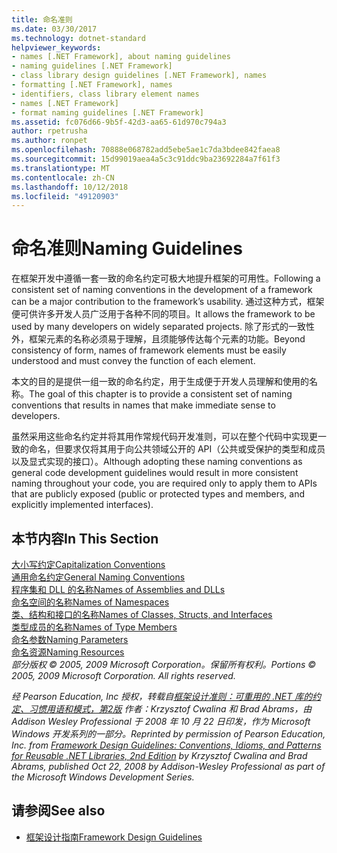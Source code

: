```yaml
---
title: 命名准则
ms.date: 03/30/2017
ms.technology: dotnet-standard
helpviewer_keywords:
- names [.NET Framework], about naming guidelines
- naming guidelines [.NET Framework]
- class library design guidelines [.NET Framework], names
- formatting [.NET Framework], names
- identifiers, class library element names
- names [.NET Framework]
- format naming guidelines [.NET Framework]
ms.assetid: fc076d66-9b5f-42d3-aa65-61d970c794a3
author: rpetrusha
ms.author: ronpet
ms.openlocfilehash: 70888e068782add5ebe5ae1c7da3bdee842faea8
ms.sourcegitcommit: 15d99019aea4a5c3c91ddc9ba23692284a7f61f3
ms.translationtype: MT
ms.contentlocale: zh-CN
ms.lasthandoff: 10/12/2018
ms.locfileid: "49120903"
---
```

# <a name="naming-guidelines"></a><span data-ttu-id="973ff-102">命名准则</span><span class="sxs-lookup"><span data-stu-id="973ff-102">Naming Guidelines</span></span>
<span data-ttu-id="973ff-103">在框架开发中遵循一套一致的命名约定可极大地提升框架的可用性。</span><span class="sxs-lookup"><span data-stu-id="973ff-103">Following a consistent set of naming conventions in the development of a framework can be a major contribution to the framework’s usability.</span></span> <span data-ttu-id="973ff-104">通过这种方式，框架便可供许多开发人员广泛用于各种不同的项目。</span><span class="sxs-lookup"><span data-stu-id="973ff-104">It allows the framework to be used by many developers on widely separated projects.</span></span> <span data-ttu-id="973ff-105">除了形式的一致性外，框架元素的名称必须易于理解，且须能够传达每个元素的功能。</span><span class="sxs-lookup"><span data-stu-id="973ff-105">Beyond consistency of form, names of framework elements must be easily understood and must convey the function of each element.</span></span>  
  
 <span data-ttu-id="973ff-106">本文的目的是提供一组一致的命名约定，用于生成便于开发人员理解和使用的名称。</span><span class="sxs-lookup"><span data-stu-id="973ff-106">The goal of this chapter is to provide a consistent set of naming conventions that results in names that make immediate sense to developers.</span></span>  
  
 <span data-ttu-id="973ff-107">虽然采用这些命名约定并将其用作常规代码开发准则，可以在整个代码中实现更一致的命名，但要求仅将其用于向公共领域公开的 API（公共或受保护的类型和成员以及显式实现的接口）。</span><span class="sxs-lookup"><span data-stu-id="973ff-107">Although adopting these naming conventions as general code development guidelines would result in more consistent naming throughout your code, you are required only to apply them to APIs that are publicly exposed (public or protected types and members, and explicitly implemented interfaces).</span></span>  
  
## <a name="in-this-section"></a><span data-ttu-id="973ff-108">本节内容</span><span class="sxs-lookup"><span data-stu-id="973ff-108">In This Section</span></span>  
 [<span data-ttu-id="973ff-109">大小写约定</span><span class="sxs-lookup"><span data-stu-id="973ff-109">Capitalization Conventions</span></span>](../../../docs/standard/design-guidelines/capitalization-conventions.md)  
 [<span data-ttu-id="973ff-110">通用命名约定</span><span class="sxs-lookup"><span data-stu-id="973ff-110">General Naming Conventions</span></span>](../../../docs/standard/design-guidelines/general-naming-conventions.md)  
 [<span data-ttu-id="973ff-111">程序集和 DLL 的名称</span><span class="sxs-lookup"><span data-stu-id="973ff-111">Names of Assemblies and DLLs</span></span>](../../../docs/standard/design-guidelines/names-of-assemblies-and-dlls.md)  
 [<span data-ttu-id="973ff-112">命名空间的名称</span><span class="sxs-lookup"><span data-stu-id="973ff-112">Names of Namespaces</span></span>](../../../docs/standard/design-guidelines/names-of-namespaces.md)  
 [<span data-ttu-id="973ff-113">类、结构和接口的名称</span><span class="sxs-lookup"><span data-stu-id="973ff-113">Names of Classes, Structs, and Interfaces</span></span>](../../../docs/standard/design-guidelines/names-of-classes-structs-and-interfaces.md)  
 [<span data-ttu-id="973ff-114">类型成员的名称</span><span class="sxs-lookup"><span data-stu-id="973ff-114">Names of Type Members</span></span>](../../../docs/standard/design-guidelines/names-of-type-members.md)  
 [<span data-ttu-id="973ff-115">命名参数</span><span class="sxs-lookup"><span data-stu-id="973ff-115">Naming Parameters</span></span>](../../../docs/standard/design-guidelines/naming-parameters.md)  
 [<span data-ttu-id="973ff-116">命名资源</span><span class="sxs-lookup"><span data-stu-id="973ff-116">Naming Resources</span></span>](../../../docs/standard/design-guidelines/naming-resources.md)  
 <span data-ttu-id="973ff-117">*部分版权 © 2005, 2009 Microsoft Corporation。保留所有权利。*</span><span class="sxs-lookup"><span data-stu-id="973ff-117">*Portions © 2005, 2009 Microsoft Corporation. All rights reserved.*</span></span>  
  
 <span data-ttu-id="973ff-118">*经 Pearson Education, Inc 授权，转载自[框架设计准则：可重用的 .NET 库的约定、习惯用语和模式，第2版](https://www.informit.com/store/framework-design-guidelines-conventions-idioms-and-9780321545619) 作者：Krzysztof Cwalina 和 Brad Abrams，由 Addison Wesley Professional 于 2008 年 10 月 22 日印发，作为 Microsoft Windows 开发系列的一部分。*</span><span class="sxs-lookup"><span data-stu-id="973ff-118">*Reprinted by permission of Pearson Education, Inc. from [Framework Design Guidelines: Conventions, Idioms, and Patterns for Reusable .NET Libraries, 2nd Edition](https://www.informit.com/store/framework-design-guidelines-conventions-idioms-and-9780321545619) by Krzysztof Cwalina and Brad Abrams, published Oct 22, 2008 by Addison-Wesley Professional as part of the Microsoft Windows Development Series.*</span></span>  
  
## <a name="see-also"></a><span data-ttu-id="973ff-119">请参阅</span><span class="sxs-lookup"><span data-stu-id="973ff-119">See also</span></span>

- [<span data-ttu-id="973ff-120">框架设计指南</span><span class="sxs-lookup"><span data-stu-id="973ff-120">Framework Design Guidelines</span></span>](../../../docs/standard/design-guidelines/index.md)
